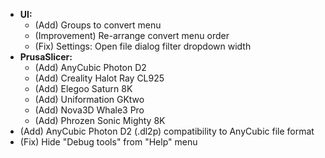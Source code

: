 - **UI:**
  - (Add) Groups to convert menu
  - (Improvement) Re-arrange convert menu order
  - (Fix) Settings: Open file dialog filter dropdown width
- **PrusaSlicer:**
   - (Add) AnyCubic Photon D2
   - (Add) Creality Halot Ray CL925
   - (Add) Elegoo Saturn 8K
   - (Add) Uniformation GKtwo
   - (Add) Nova3D Whale3 Pro
   - (Add) Phrozen Sonic Mighty 8K
- (Add) AnyCubic Photon D2 (.dl2p) compatibility to AnyCubic file format
- (Fix) Hide "Debug tools" from "Help" menu

